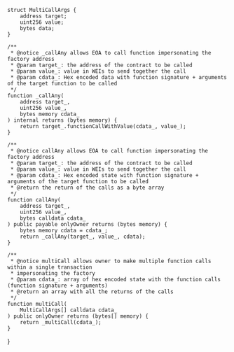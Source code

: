 
    struct MultiCallArgs {
        address target;
        uint256 value;
        bytes data;
    }

    /**
     * @notice _callAny allows EOA to call function impersonating the factory address
     * @param target_: the address of the contract to be called
     * @param value_: value in WEIs to send together the call
     * @param cdata_: Hex encoded data with function signature + arguments of the target function to be called
     */
    function _callAny(
        address target_,
        uint256 value_,
        bytes memory cdata_
    ) internal returns (bytes memory) {
        return target_.functionCallWithValue(cdata_, value_);
    }

    /**
     * @notice callAny allows EOA to call function impersonating the factory address
     * @param target_: the address of the contract to be called
     * @param value_: value in WEIs to send together the call
     * @param cdata_: Hex encoded state with function signature + arguments of the target function to be called
     * @return the return of the calls as a byte array
     */
    function callAny(
        address target_,
        uint256 value_,
        bytes calldata cdata_
    ) public payable onlyOwner returns (bytes memory) {
        bytes memory cdata = cdata_;
        return _callAny(target_, value_, cdata);
    }

    /**
     * @notice multiCall allows owner to make multiple function calls within a single transaction
     * impersonating the factory
     * @param cdata_: array of hex encoded state with the function calls (function signature + arguments)
     * @return an array with all the returns of the calls
     */
    function multiCall(
        MultiCallArgs[] calldata cdata_
    ) public onlyOwner returns (bytes[] memory) {
        return _multiCall(cdata_);
    }
}
